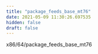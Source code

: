 ```yaml
---
title: "package_feeds_base_mt76"
date: 2021-05-09 11:30:26.697535
hidden: false
draft: false
---
```


x86/64/package_feeds_base_mt76

